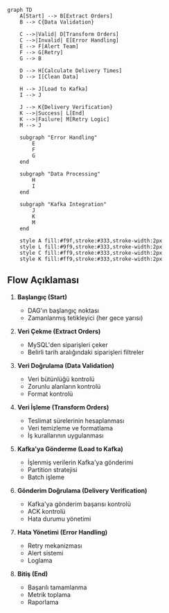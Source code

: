 ```mermaid
graph TD
    A[Start] --> B[Extract Orders]
    B --> C{Data Validation}
    
    C -->|Valid| D[Transform Orders]
    C -->|Invalid| E[Error Handling]
    E --> F[Alert Team]
    F --> G[Retry]
    G --> B
    
    D --> H[Calculate Delivery Times]
    D --> I[Clean Data]
    
    H --> J[Load to Kafka]
    I --> J
    
    J --> K{Delivery Verification}
    K -->|Success| L[End]
    K -->|Failure| M[Retry Logic]
    M --> J
    
    subgraph "Error Handling"
        E
        F
        G
    end
    
    subgraph "Data Processing"
        H
        I
    end
    
    subgraph "Kafka Integration"
        J
        K
        M
    end
    
    style A fill:#f9f,stroke:#333,stroke-width:2px
    style L fill:#9f9,stroke:#333,stroke-width:2px
    style C fill:#ff9,stroke:#333,stroke-width:2px
    style K fill:#ff9,stroke:#333,stroke-width:2px
```

## Flow Açıklaması

1. **Başlangıç (Start)**
   - DAG'ın başlangıç noktası
   - Zamanlanmış tetikleyici (her gece yarısı)

2. **Veri Çekme (Extract Orders)**
   - MySQL'den siparişleri çeker
   - Belirli tarih aralığındaki siparişleri filtreler

3. **Veri Doğrulama (Data Validation)**
   - Veri bütünlüğü kontrolü
   - Zorunlu alanların kontrolü
   - Format kontrolü

4. **Veri İşleme (Transform Orders)**
   - Teslimat sürelerinin hesaplanması
   - Veri temizleme ve formatlama
   - İş kurallarının uygulanması

5. **Kafka'ya Gönderme (Load to Kafka)**
   - İşlenmiş verilerin Kafka'ya gönderimi
   - Partition stratejisi
   - Batch işleme

6. **Gönderim Doğrulama (Delivery Verification)**
   - Kafka'ya gönderim başarısı kontrolü
   - ACK kontrolü
   - Hata durumu yönetimi

7. **Hata Yönetimi (Error Handling)**
   - Retry mekanizması
   - Alert sistemi
   - Loglama

8. **Bitiş (End)**
   - Başarılı tamamlanma
   - Metrik toplama
   - Raporlama 